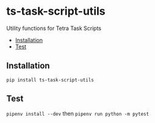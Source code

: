# ts-task-script-utils <!-- omit in toc -->

Utility functions for Tetra Task Scripts

- [Installation](#installation)
- [Test](#test)

## Installation

`pip install ts-task-script-utils`

## Test

`pipenv install --dev`
then
`pipenv run python -m pytest`
